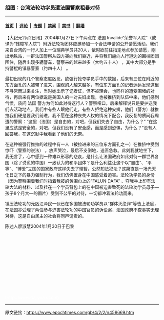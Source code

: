 ### 组图：台湾法轮功学员遭法国警察粗暴对待

---

#### [首页](../../../..?n458669) &nbsp;|&nbsp; [评论](../../../../../epoch-comment?n458669) &nbsp;|&nbsp; [专题](../../../../../epoch-special?n458669) &nbsp;|&nbsp; [禁闻](../../../../../epoch-news?n458669) &nbsp;|&nbsp; [禁书](../../../../../books?n458669) &nbsp;|&nbsp; [翻墙](https://github.com/gfw-breaker/nogfw/blob/master/README.md?n458669)


<div class="post_content" id="artbody" itemprop="articleBody">
 <!-- article content begin -->
 <p>
  【大纪元2月2日讯】2004年1月27日下午两点在
  <ok href="https://www.epochtimes.com/gb/tag/%E6%B3%95%E5%9B%BD.html">
   法国
  </ok>
  Invalide“荣誉军人院”（或译为“残障军人院”）附近法轮功团体应邀参加一个合法申请的公开请愿活动。我们来自台湾的一行人加上一位瑞典学员共20人，依时欲前往指定地点参加请愿，刚出地铁站，一群法国警察从四方突向我们靠近，并将我们逼向人行道边的围栏团团围住，随后出现多辆警车，警察来的越来越多（大约五十人） ，其中大部分是手持警棍的镇暴警察（约四十人） 。
 </p>
 <p>
  最初出现的几个警察态度凶恶，欲强行抢夺学员手中的数据，后来有三位在附近的东方面孔的人被带了进来，围观的人越来越多，有位东方面孔的记者远远发现这里不寻常而过来关注，当时她出示了记者证，但不被理会，也同样的遭受围堵的对待，再后来有两位据说是美国人的一对夫妇出现，也被推挤到队伍中来，他们感到气愤，质问
  <ok href="https://www.epochtimes.com/gb/tag/%E6%B3%95%E5%9B%BD.html">
   法国
  </ok>
  警方为何如此对待这行人？警察哑口，后来解释说只是要护送我们去活动地点。我们中有些人跟他们走，有些人拒绝这种安排，他们（警方）就推拉我们硬是要我们前进，我不愿在这种丧失人权的情况下配合，我反复的质问我周遭的警察：“这里（法国）是自由的，对吧，但我们失去了自由，为什么？” “在这里应该是安全的，对吧，但我们没有了安全感，而是感到恐惧，为什么？”没有人回答我，在这沉默中我看到了他们的无奈。
 </p>
 <p>
  在这种被强行推拉的过程中有一人（被拉进来的三位东方面孔之一）在推挤中受到惊吓（警察的说法） ，放声哭泣，最后不支倒地，送医急救。此刻我就地坐下，我无言了，心中感到一种难以形容的悲哀，是什么让法国政府如此对待一群世界各国（除了说谎的中国）一致认为的和平团体？是什么利益让这个以“自由”、“平等”、“博爱”立国的国家政府这样失去了理智，公然知法犯法？这简直是一场光天化日之下的暴力强制行为，我们仿佛置身在中国感受着迫害。法轮功学员的身份（因为警察围着我们时指着我披的黄围巾上的“FALUN DAFA” 、夺我手上印有法轮大法的材料、以及挂在一个学员背包上的在中国被迫害致死的法轮功学员母子—孩子8个月大—的图片）受到不公平的对待，一切都冲着法轮功而来。
 </p>
 <p>
  镇压法轮功的元凶江泽民一伙已在多国被法轮功学员以”群体灭绝罪”等告上法庭，在法国亦受理了两位参与迫害法轮功的中国官员的诉讼案，法国政府不查事实无理对待，这是自由民主的社会将同声谴责的。
 </p>
 <p>
  陈述人廖淑慧2004年1月30日于巴黎
 </p>
 <p>
  <center>
   <br/>
  </center>
  <br/>
  <center>
   <br/>
  </center>
  <br/>
  <center>
   <br/>
  </center>
  <br/>
  <center>
   <br/>
  </center>
  <br/>
  <center>
   <br/>
  </center>
  <br/>
  <center>
   <br/>
  </center>
 </p>
 <p>
  <font color="#ffffff">
   (http://www.dajiyuan.com)
  </font>
 </p>
 <!-- article content end -->
 <div id="below_article_ad">
 </div>
</div>


---

原文链接：https://www.epochtimes.com/gb/4/2/2/n458669.htm